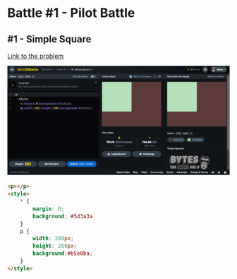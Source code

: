 # Battle #1 - Pilot Battle

## #1 - Simple Square

[Link to the problem](https://cssbattle.dev/play/1)

![result](./img/1-simple-square.png)

```html
<p></p>
<style>
    * {
        margin: 0;
        background: #5d3a3a
    }
    p {
        width: 200px;
        height: 200px;
        background:#b5e0ba;
    }
</style>
```